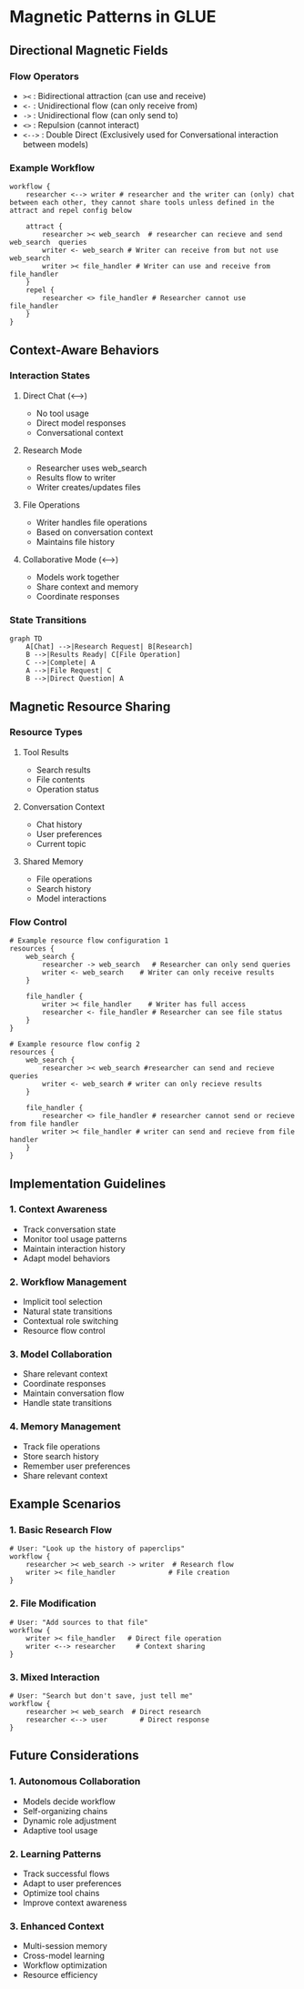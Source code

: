 
# Magnetic Patterns in GLUE

## Directional Magnetic Fields

### Flow Operators

- `><` : Bidirectional attraction (can use and receive)
- `<-` : Unidirectional flow (can only receive from)
- `->` : Unidirectional flow (can only send to)
- `<>` : Repulsion (cannot interact)
- `<-->` : Double Direct (Exclusively used for Conversational interaction between models)

### Example Workflow

```glue
workflow {
    researcher <--> writer # researcher and the writer can (only) chat between each other, they cannot share tools unless defined in the attract and repel config below

    attract {
        researcher >< web_search  # researcher can recieve and send web_search  queries 
        writer <- web_search # Writer can receive from but not use web_search 
        writer >< file_handler # Writer can use and receive from file_handler
    }
    repel {
        researcher <> file_handler # Researcher cannot use file_handler
    }
}
```

## Context-Aware Behaviors

### Interaction States

1. Direct Chat (<-->)
   - No tool usage
   - Direct model responses
   - Conversational context

2. Research Mode
   - Researcher uses web_search
   - Results flow to writer
   - Writer creates/updates files

3. File Operations
   - Writer handles file operations
   - Based on conversation context
   - Maintains file history

4. Collaborative Mode (<-->)
   - Models work together
   - Share context and memory
   - Coordinate responses

### State Transitions

```mermaid
graph TD
    A[Chat] -->|Research Request| B[Research]
    B -->|Results Ready| C[File Operation]
    C -->|Complete| A
    A -->|File Request| C
    B -->|Direct Question| A
```

## Magnetic Resource Sharing

### Resource Types

1. Tool Results
   - Search results
   - File contents
   - Operation status

2. Conversation Context
   - Chat history
   - User preferences
   - Current topic

3. Shared Memory
   - File operations
   - Search history
   - Model interactions

### Flow Control

```glue
# Example resource flow configuration 1
resources {
    web_search {
        researcher -> web_search   # Researcher can only send queries
        writer <- web_search    # Writer can only receive results
    }
    
    file_handler {
        writer >< file_handler    # Writer has full access
        researcher <- file_handler # Researcher can see file status
    }
}

# Example resource flow config 2
resources {
    web_search {
        researcher >< web_search #researcher can send and recieve queries
        writer <- web_search # writer can only recieve results
    }

    file_handler {
        researcher <> file_handler # researcher cannot send or recieve from file handler
        writer >< file_handler # writer can send and recieve from file handler
    }
}
```

## Implementation Guidelines

### 1. Context Awareness

- Track conversation state
- Monitor tool usage patterns
- Maintain interaction history
- Adapt model behaviors

### 2. Workflow Management

- Implicit tool selection
- Natural state transitions
- Contextual role switching
- Resource flow control

### 3. Model Collaboration

- Share relevant context
- Coordinate responses
- Maintain conversation flow
- Handle state transitions

### 4. Memory Management

- Track file operations
- Store search history
- Remember user preferences
- Share relevant context

## Example Scenarios

### 1. Basic Research Flow

```glue
# User: "Look up the history of paperclips"
workflow {
    researcher >< web_search -> writer  # Research flow
    writer >< file_handler             # File creation
}
```

### 2. File Modification

```glue
# User: "Add sources to that file"
workflow {
    writer >< file_handler   # Direct file operation
    writer <--> researcher     # Context sharing
}
```

### 3. Mixed Interaction

```glue
# User: "Search but don't save, just tell me"
workflow {
    researcher >< web_search  # Direct research
    researcher <--> user        # Direct response
}
```

## Future Considerations

### 1. Autonomous Collaboration

- Models decide workflow
- Self-organizing chains
- Dynamic role adjustment
- Adaptive tool usage

### 2. Learning Patterns

- Track successful flows
- Adapt to user preferences
- Optimize tool chains
- Improve context awareness

### 3. Enhanced Context

- Multi-session memory
- Cross-model learning
- Workflow optimization
- Resource efficiency
